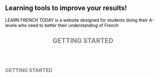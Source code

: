 ## Learning tools to improve your results!
<p style="color:black;"> LEARN FRENCH TODAY is a website designed for students doing their A-levels who need to better their understanding of French</P> 






<h2 align="center">
  <b style="color:grey;">GETTING STARTED</b><br>
  <br><br>
</h2>
<h3 align="left">
  <b style="color:grey;">GETTING STARTED</b><br>
  <br><br>
</h3>
